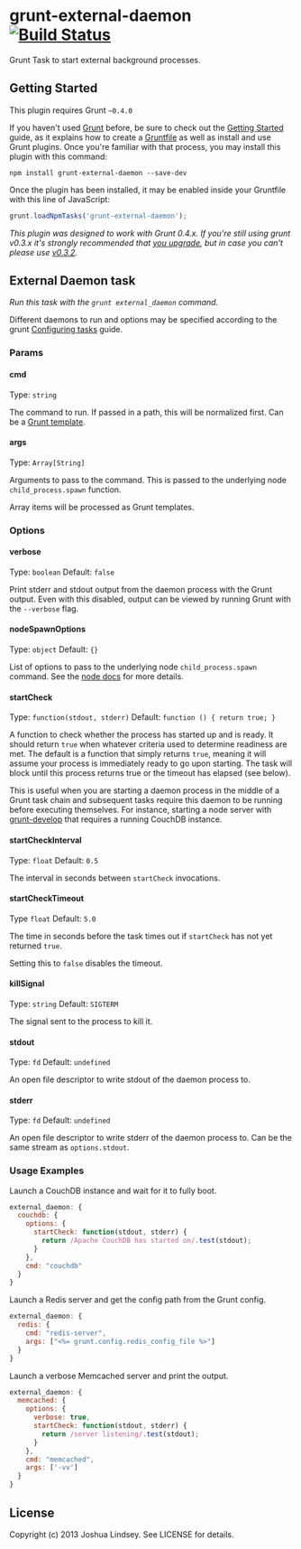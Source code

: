 # grunt-external-daemon [![Build Status](https://travis-ci.org/jlindsey/grunt-external-daemon.png?branch=master)](https://travis-ci.org/jlindsey/grunt-external-daemon)

Grunt Task to start external background processes.

## Getting Started
This plugin requires Grunt `~0.4.0`

If you haven't used [Grunt](http://gruntjs.com/) before, be sure to check out the [Getting Started](http://gruntjs.com/getting-started) guide, as it explains how to create a [Gruntfile](http://gruntjs.com/sample-gruntfile) as well as install and use Grunt plugins. Once you're familiar with that process, you may install this plugin with this command:

```shell
npm install grunt-external-daemon --save-dev
```

Once the plugin has been installed, it may be enabled inside your Gruntfile with this line of JavaScript:

```js
grunt.loadNpmTasks('grunt-external-daemon');
```

*This plugin was designed to work with Grunt 0.4.x. If you're still using grunt v0.3.x it's strongly recommended that [you upgrade](http://gruntjs.com/upgrading-from-0.3-to-0.4), but in case you can't please use [v0.3.2](https://github.com/gruntjs/grunt-contrib-coffee/tree/grunt-0.3-stable).*

## External Daemon task
_Run this task with the `grunt external_daemon` command._

Different daemons to run and options may be specified according to the grunt [Configuring tasks](http://gruntjs.com/configuring-tasks) guide.

### Params
#### cmd
Type: `string`

The command to run. If passed in a path, this will be normalized first. Can be a [Grunt template](http://gruntjs.com/configuring-tasks#templates).

#### args
Type: `Array[String]`

Arguments to pass to the command. This is passed to the underlying node `child_process.spawn` function.

Array items will be processed as Grunt templates.

### Options

#### verbose
Type: `boolean`
Default: `false`

Print stderr and stdout output from the daemon process with the Grunt output. Even with this disabled, output can be viewed by 
running Grunt with the `--verbose` flag.

#### nodeSpawnOptions
Type: `object`
Default: `{}`

List of options to pass to the underlying node `child_process.spawn` command. See the [node docs](http://nodejs.org/api/child_process.html#child_process_child_process_spawn_command_args_options) for more details.

#### startCheck
Type: `function(stdout, stderr)`
Default: `function () { return true; }`

A function to check whether the process has started up and is ready. It should return `true` when whatever criteria used to determine
readiness are met. The default is a function that simply returns `true`, meaning it will assume your process is immediately ready to go
upon starting. The task will block until this process returns true or the timeout has elapsed (see below).

This is useful when you are starting a daemon process in the middle of a Grunt task chain and subsequent tasks require this daemon to be 
running before executing themselves. For instance, starting a node server with [grunt-develop](https://github.com/edwardhotchkiss/grunt-develop)
that requires a running CouchDB instance.

#### startCheckInterval
Type: `float`
Default: `0.5`

The interval in seconds between `startCheck` invocations.

#### startCheckTimeout
Type `float`
Default: `5.0`

The time in seconds before the task times out if `startCheck` has not yet returned `true`.

Setting this to `false` disables the timeout.

#### killSignal
Type: `string`
Default: `SIGTERM`

The signal sent to the process to kill it.

#### stdout
Type: `fd`
Default: `undefined`

An open file descriptor to write stdout of the daemon process to.

#### stderr
Type: `fd`
Default: `undefined`

An open file descriptor to write stderr of the daemon process to. Can be the same stream as `options.stdout`.

### Usage Examples

Launch a CouchDB instance and wait for it to fully boot.

```js
external_daemon: {
  couchdb: {
    options: {
      startCheck: function(stdout, stderr) {
        return /Apache CouchDB has started on/.test(stdout);
      }
    },
    cmd: "couchdb"
  }
}
```

Launch a Redis server and get the config path from the Grunt config.

```js
external_daemon: {
  redis: {
    cmd: "redis-server",
    args: ["<%= grunt.config.redis_config_file %>"]
  }
}
```

Launch a verbose Memcached server and print the output.
```js
external_daemon: {
  memcached: {
    options: {
      verbose: true,
      startCheck: function(stdout, stderr) {
        return /server listening/.test(stdout);
      }
    },
    cmd: "memcached",
    args: ['-vv']
  }
}
```

## License

Copyright (c) 2013 Joshua Lindsey. See LICENSE for details.
